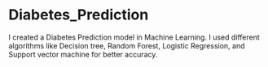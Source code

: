 # Diabetes_Prediction
I created a Diabetes Prediction model in Machine Learning. I used different algorithms like Decision tree, Random Forest, Logistic Regression, and Support vector machine for better accuracy.
